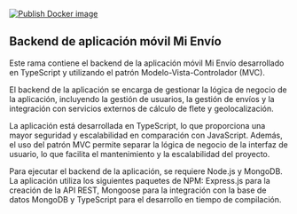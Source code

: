 [![Publish Docker image](https://github.com/crijumubu/MiEnvio/actions/workflows/pipeline.yml/badge.svg?branch=backend)](https://github.com/crijumubu/MiEnvio/actions/workflows/pipeline.yml)

## Backend de aplicación móvil Mi Envío

Este rama contiene el backend de la aplicación móvil Mi Envío desarrollado en TypeScript y utilizando el patrón Modelo-Vista-Controlador (MVC).

El backend de la aplicación se encarga de gestionar la lógica de negocio de la aplicación, incluyendo la gestión de usuarios, la gestión de envíos y la integración con servicios externos de cálculo de flete y geolocalización.

La aplicación está desarrollada en TypeScript, lo que proporciona una mayor seguridad y escalabilidad en comparación con JavaScript. Además, el uso del patrón MVC permite separar la lógica de negocio de la interfaz de usuario, lo que facilita el mantenimiento y la escalabilidad del proyecto.

Para ejecutar el backend de la aplicación, se requiere Node.js y MongoDB. La aplicación utiliza los siguientes paquetes de NPM: Express.js para la creación de la API REST, Mongoose para la integración con la base de datos MongoDB y TypeScript para el desarrollo en tiempo de compilación.
